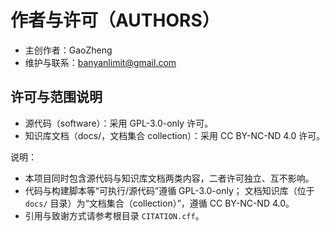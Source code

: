 # 作者与许可（AUTHORS）

- 主创作者：GaoZheng  
- 维护与联系：banyanlimit@gmail.com

## 许可与范围说明

- 源代码（software）：采用 GPL-3.0-only 许可。
- 知识库文档（docs/，文档集合 collection）：采用 CC BY-NC-ND 4.0 许可。

说明：
- 本项目同时包含源代码与知识库文档两类内容，二者许可独立、互不影响。
- 代码与构建脚本等“可执行/源代码”遵循 GPL-3.0-only；
  文档知识库（位于 `docs/` 目录）为“文档集合（collection）”，遵循 CC BY-NC-ND 4.0。
- 引用与致谢方式请参考根目录 `CITATION.cff`。

